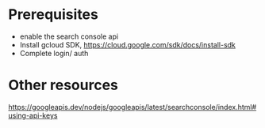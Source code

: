 # Prerequisites

- enable the search console api
- Install gcloud SDK, https://cloud.google.com/sdk/docs/install-sdk
- Complete login/ auth


# Other resources

https://googleapis.dev/nodejs/googleapis/latest/searchconsole/index.html#using-api-keys